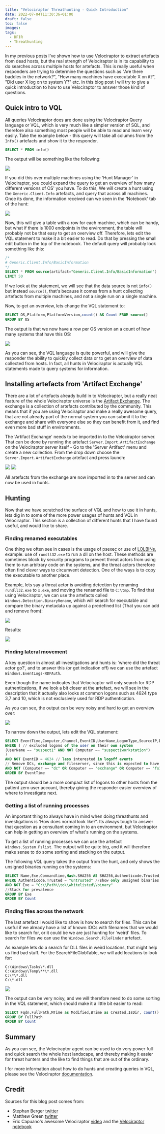 ```yaml
---
title: "Velociraptor Threathunting - Quick Introduction"
date: 2022-07-04T11:30:36+01:00
draft: false
toc: false
images:
tags:
  - DFIR
  - Threathunting
---
```


In my previous posts I've shown how to use Velociraptor to extract artefacts from dead hosts, but the real strength of Velociraptor is in its capability to do searches across multiple hosts for artefacts. This is really useful when responders are trying to determine the questions such as "Are there baddies in the network?", "How many machines have executable X on it?", "Did user X log on to system Y?" etc. In this blog post I will try to give a quick introduction to how to use Velociraptor to answer those kind of questions.
## Quick intro to VQL
All queries Velociraptor does are done using the Velociraptor Query language or VQL, which is very much like a simpler version of SQL, and therefore also something most people will be able to read and learn very easily. Take the example below - this query will take all columns from the `Info()` artefacts and show it to the responder.
```sql
SELECT * FROM info()
```
The output will be something like the following:

![](/img/velothreathunt/20220704115223.png)

If you did this over multiple machines using the 'Hunt Manager' in Velociraptor, you could expand the query to get an overview of how many different versions of OS' you have. To do this, We will create a hunt using the `Generic.Client.Info` artefacts, and query that across all machines. Once its done, the information received can we seen in the 'Notebook' tab of the hunt:

![](/img/velothreathunt/20220704120815.png)

Now, this will give a table with a row for each machine, which can be handy, but what if there is 1000 endpoints in the environment, the table will probably not be that easy to get an overview off. Therefore, lets edit the VQL statement to make it a bit easier to read. Do that by pressing the small edit button in the top of the notebook. The default query will probably look something like this:

```sql
/*
# Generic.Client.Info/BasicInformation
*/
SELECT * FROM source(artifact="Generic.Client.Info/BasicInformation")
LIMIT 50
```

If we look at the statement, we will see that the data source is not `info()` but instead `source()`, that's because it comes from a hunt collecting artefacts from multiple machines, and not a single run on a single machine.

Now, to get an overview, lets change the VQL statement to:
```sql
SELECT OS,Platform,PlatformVersion,count() AS Count FROM source()
GROUP BY OS
```
The output is that we now have a row per OS version an a count of how many systems that have this OS:

![](/img/velothreathunt/20220704122946.png)

As you can see, the VQL language is quite powerful, and will give the responder the ability to quickly collect data or to get an overview of data collected from hosts. In fact, all hunts in Velociraptor is actually VQL statements made to query systems for information.
## Installing artefacts from 'Artifact Exchange'
There are a lot of artefacts already build in to Velociraptor, but a really neat feature of the whole Velociraptor universe is the [Artifact Exchange](https://docs.velociraptor.app/exchange/). The exchange is a collection of artefacts contributed by the community. This means that if you are using Velociraptor and make a really awesome query, that are not already part of the normal system you can submit it to the exchange and share with everyone else so they can benefit from it, and find even more bad stuff in environments.

The 'Artifact Exchange' needs to be imported in to the Velociraptor server. That can be done by running the artefact `Server.Import.ArtifactExchange` on the Velociraptor server itself - Go to the 'Server Artifact' menu and create a new collection. From the drop down choose the `Server.Import.ArtifactExchange` artefact and press launch:

![](/img/velothreathunt/20220704125408.png)
![](/img/velothreathunt/20220704125501.png)

All artefacts from the exchange are now imported in to the server and can now be used in hunts.
## Hunting
Now that we have scratched the surface of VQL and how to use it in hunts, lets dig in to some of the more power usages of hunts and VQL in Velociraptor. This section is a collection of different hunts that I have found useful, and would like to share.

### Finding renamed executables
One thing we often see in cases is the usage of psexec or use of [LOLBINs](https://lolbas-project.github.io/), example: use of `rundll32.exe` to run a dll on the host. These methods are sometimes block by security programs to prevent threat actors from using them to run arbitrary code on the systems, and the threat actors therefore often find clever ways to circumvent detection. One of the ways is to copy the executable to another place.

Example, lets say a threat actor is avoiding detection by renaming `rundll32.exe`  to `x.exe`, and moving the renamed file to `C:\tmp`. To find that using Velociraptor, we can use the artefacts called `Windows.Detection.BinaryRename`, which will search for executable and compare the binary metadata up against a predefined list (That you can add and remove from):

![](/img/velothreathunt/20220704131544.png)

Results:

![](/img/velothreathunt/20220704131930.png)

### Finding lateral movement
A key question in almost all investigations and hunts is: 'where did the threat actor go?', and to answer this (or get indication off) we can use the artefact `Windows.EventLogs-RDPAuth`. 

Even though the name indicates that Velociraptor will only search for RDP authentications, if we look a bit closer at the artefact, we will see in the description that it actually also looks at common logons such as 4624 type 3,7 and 10, which is not exclusively used for RDP authentication.

As you can see, the output can be very noisy and hard to get an overview over:

![](/img/velothreathunt/20220704133227.png)

To narrow down the output, lets edit the VQL statement:
```sql
SELECT EventTime,Computer,Channel,EventID,UserName,LogonType,SourceIP,Description,Message,Fqdn FROM source()
WHERE ( // excluded logons of the user on their own system
(UserName =~ "suspect1" AND NOT Computer =~ "suspect1workstation") 
)
AND NOT EventID = 4634 // less interested in logoff events
// Remove DCs, exchange and fileserver, since this is expected to have alot of logons
AND NOT (Computer =~ "dc" OR Computer =~ "exchange" OR Computer =~ "fs1") 
ORDER BY EventTime
```

The output should be a more compact list of logons to other hosts from the patient zero user account, thereby giving the responder easier overview of where to investigate next.

### Getting a list of running processes
An important thing to always have in mind when doing threathunts and investigations is 'How does normal look like?'. Its always tough to answer that question as a consultant coming in to an environment, but Velociraptor can help in getting an overview of what's running on the systems.

To get a list of running processes we can use the artefact `Windows.System.Pslist`.  The output will be quite big, and it will therefore make sense to do some sorting and stacking on the output.

The following VQL query takes the output from the hunt, and only shows the unsigned binaries running on the systems:
```sql
SELECT Name,Exe,Commandline,Hash.SHA256 AS SHA256,Authenticode.Trusted,Username,Fqdn,count() AS Count FROM source()
WHERE Authenticode.Trusted = "untrusted" //show only unsigned binaries
AND NOT Exe = "C:\\Path\\to\\whitelisted\\binary"
//Stack for prevalence
GROUP BY Exe
ORDER BY Count
```
### Finding files across the network
The last artefact I would like to show is how to search for files. This can be useful if we already have a list of known IOCs with filenames that we would like to search for, or it could be we are just hunting for 'weird' files. To search for files we can use the `Windows.Search.FileFinder`  artefact.

As example lets do a search for DLL files in weird locations, that might help us find bad stuff. For the SearchFileGlobTable, we will add locations to look for:

```
C:\Windows\Tasks\*.dll
C:\Windows\Temp\**\*.dll
C:\*\*.dll
C:\*.dll
```

![](/img/velothreathunt/20220704140415.png)

The output can be very noisy, and we will therefore need to do some sorting in the VQL statement, which should make it a little bit easier to read:
```sql
SELECT Fqdn,FullPath,MTime as Modified,BTime as Created,IsDir, count() as Count FROM source() WHERE IsDir = 'false'
GROUP BY FullPath
ORDER BY Count
```
## Summary
As you can see, the Velociraptor agent can be used to do very power full and quick search the whole host landscape, and thereby making it easier for threat hunters and the like to find things that are out of the ordinary.

I for more information about how to do hunts and creating queries in VQL, please see the Velociraptor [documentation](https://docs.velociraptor.app/).

## Credit
Sources for this blog post comes from:

- Stephan Berger [twitter](https://twitter.com/malmoeb)
- Matthew Green [twitter](https://twitter.com/mgreen27)
- Eric Capuano's awesome Velociraptor [video](https://twitter.com/Recon_InfoSec/status/1538216506483478528?s=20&t=v0fV-l1L9bH8PWKhQXdnKg) and the [Velociraptor notebook](https://gist.github.com/ecapuano/daee6f3704273c2c8b527f522c1725db)


